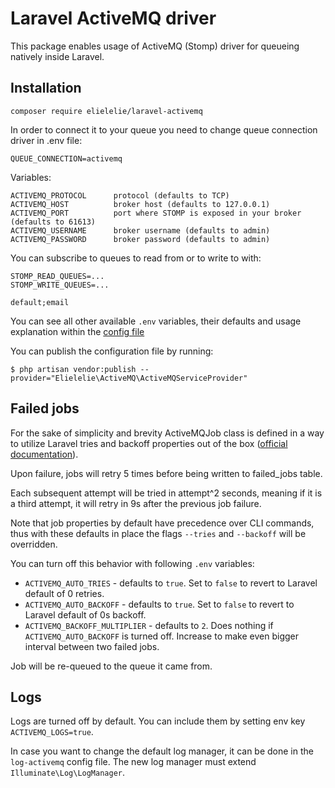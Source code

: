 # Laravel ActiveMQ driver

This package enables usage of ActiveMQ (Stomp) driver for queueing natively inside Laravel.

## Installation

``` composer require elielelie/laravel-activemq ```

In order to connect it to your queue you need to change queue connection driver in .env file:

```
QUEUE_CONNECTION=activemq
```

Variables:

```
ACTIVEMQ_PROTOCOL      protocol (defaults to TCP)
ACTIVEMQ_HOST          broker host (defaults to 127.0.0.1)
ACTIVEMQ_PORT          port where STOMP is exposed in your broker (defaults to 61613)
ACTIVEMQ_USERNAME      broker username (defaults to admin)
ACTIVEMQ_PASSWORD      broker password (defaults to admin)
```

You can subscribe to queues to read from or to write to with:

```
STOMP_READ_QUEUES=...
STOMP_WRITE_QUEUES=...
```
```
default;email 
```

You can see all other available `.env` variables, their defaults and usage explanation within the [config file](config/activemq.php)

You can publish the configuration file by running:

```$ php artisan vendor:publish --provider="Elielelie\ActiveMQ\ActiveMQServiceProvider" ```

## Failed jobs

For the sake of simplicity and brevity ActiveMQJob class is defined in a way to utilize Laravel tries and backoff properties out of the box ([official documentation](https://laravel.com/docs/8.x/queues#dealing-with-failed-jobs)).

Upon failure, jobs will retry 5 times before being written to failed_jobs table.

Each subsequent attempt will be tried in attempt^2 seconds, meaning if it is a third attempt, it will retry in 9s after the previous job failure.

Note that job properties by default have precedence over CLI commands, thus with these defaults in place the flags `--tries` and `--backoff` will be overridden.

You can turn off this behavior with following `.env` variables:

* `ACTIVEMQ_AUTO_TRIES` - defaults to `true`. Set to `false` to revert to Laravel default of 0 retries.
* `ACTIVEMQ_AUTO_BACKOFF` - defaults to `true`. Set to `false` to revert to Laravel default of 0s backoff.
* `ACTIVEMQ_BACKOFF_MULTIPLIER` - defaults to `2`. Does nothing if `ACTIVEMQ_AUTO_BACKOFF` is turned off. Increase to make even bigger interval between two failed jobs.

Job will be re-queued to the queue it came from.

## Logs

Logs are turned off by default. You can include them by setting env key `ACTIVEMQ_LOGS=true`.

In case you want to change the default log manager, it can be done in the `log-activemq` config file. The new log manager must extend `Illuminate\Log\LogManager`.
